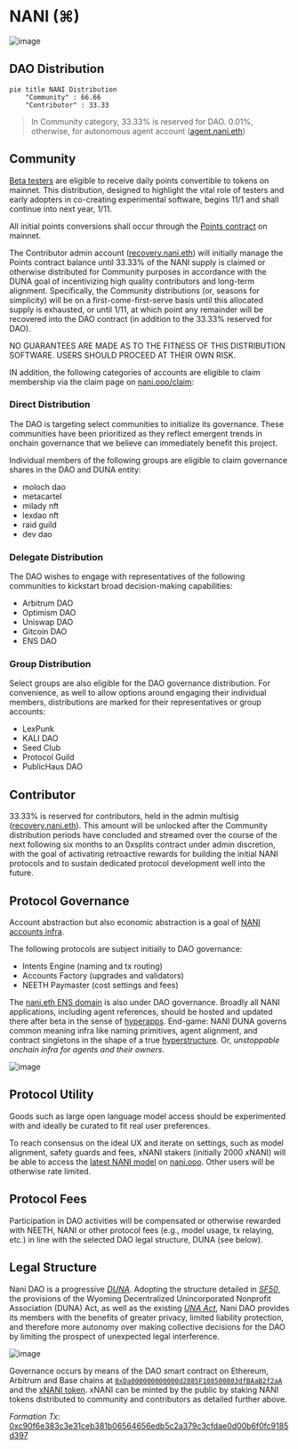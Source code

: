 # NANI (⌘)

![image](https://github.com/user-attachments/assets/1d2fafba-900b-4011-a03c-675928f3ca81)

## DAO Distribution

```mermaid
pie title NANI Distribution
    "Community" : 66.66
    "Contributor" : 33.33
```
>In Community category, 33.33% is reserved for DAO. 0.01%, otherwise, for autonomous agent account ([agent.nani.eth](https://etherscan.io/address/0x466d3E0E6D661d6E7626e9dea93c460BD4e15B40))

## Community

[Beta testers](https://nani.ooo/) are eligible to receive daily points convertible to tokens on mainnet. This distribution, designed to highlight the vital role of testers and early adopters in co-creating experimental software, begins 11/1 and shall continue into next year, 1/11.

All initial points conversions shall occur through the [Points contract](https://etherscan.io/address/0x00000000007f7396897bf90b00e96eae4b71d055#code) on mainnet.

The Contributor admin account ([recovery.nani.eth](https://etherscan.io/address/0x0000000000001d8a2e7bf6bc369525A2654aa298)) will initially manage the Points contract balance until 33.33% of the NANI supply is claimed or otherwise distributed for Community purposes in accordance with the DUNA goal of incentivizing high quality contributors and long-term alignment. Specifically, the Community distributions (or, seasons for simplicity) will be on a first-come-first-serve basis until this allocated supply is exhausted, or until 1/11, at which point any remainder will be recovered into the DAO contract (in addition to the 33.33% reserved for DAO).

NO GUARANTEES ARE MADE AS TO THE FITNESS OF THIS DISTRIBUTION SOFTWARE. USERS SHOULD PROCEED AT THEIR OWN RISK.

IN addition, the following categories of accounts are eligible to claim membership via the claim page on [nani.ooo/claim](https://nani.ooo/claim):

### Direct Distribution

The DAO is targeting select communities to initialize its governance. These communities have been prioritized as they reflect emergent trends in onchain governance that we believe can immediately benefit this project.

Individual members of the following groups are eligible to claim governance shares in the DAO and DUNA entity:

- moloch dao
- metacartel
- milady nft
- lexdao nft
- raid guild
- dev dao

### Delegate Distribution

The DAO wishes to engage with representatives of the following communities to kickstart broad decision-making capabilities:

- Arbitrum DAO
- Optimism DAO
- Uniswap DAO
- Gitcoin DAO
- ENS DAO

### Group Distribution

Select groups are also eligible for the DAO governance distribution. For convenience, as well to allow options around engaging their individual members, distributions are marked for their representatives or group accounts:

- LexPunk
- KALI DAO
- Seed Club
- Protocol Guild
- PublicHaus DAO

## Contributor

33.33% is reserved for contributors, held in the admin multisig ([recovery.nani.eth](https://etherscan.io/address/0x0000000000001d8a2e7bf6bc369525A2654aa298)). This amount will be unlocked after the Community distribution periods have concluded and streamed over the course of the next following six months to an 0xsplits contract under admin discretion, with the goal of activating retroactive rewards for building the initial NANI protocols and to sustain dedicated protocol development well into the future.

## Protocol Governance

Account abstraction but also economic abstraction is a goal of [NANI accounts infra](https://github.com/NaniDAO/accounts).

The following protocols are subject initially to DAO governance:

* Intents Engine (naming and tx routing)
* Accounts Factory (upgrades and validators)
* NEETH Paymaster (cost settings and fees)

The [nani.eth ENS domain](https://app.ens.domains/nani.eth) is also under DAO governance. Broadly all NANI applications, including agent references, should be hosted and updated there after beta in the sense of [hyperapps](https://www.pentagon.xyz/hyperapps.html). End-game: NANI DUNA governs common meaning infra like naming primitives, agent alignment, and contract singletons in the shape of a true [hyperstructure](https://jacob.energy/hyperstructures.html). Or, *unstoppable onchain infra for agents and their owners*.

![image](https://github.com/user-attachments/assets/9f1a10b2-f6fd-49d3-bf14-9b832641a3e7)

## Protocol Utility

Goods such as large open language model access should be experimented with and ideally be curated to fit real user preferences.

To reach consensus on the ideal UX and iterate on settings, such as model alignment, safety guards and fees, xNANI stakers (initially 2000 xNANI) will be able to access the [latest NANI model](https://huggingface.co/NaniDAO) on [nani.ooo](https://nani.ooo/). Other users will be otherwise rate limited.

## Protocol Fees

Participation in DAO activities will be compensated or otherwise rewarded with NEETH, NANI or other protocol fees (e.g., model usage, tx relaying, etc.) in line with the selected DAO legal structure, DUNA (see below).
## Legal Structure

Nani DAO is a progressive [*DUNA*](https://a16zcrypto.com/posts/article/duna-for-daos/). Adopting the structure detailed in [*SF50*](https://a16zcrypto.com/posts/article/duna-for-daos/), the provisions of the Wyoming Decentralized Unincorporated Nonprofit Association (DUNA) Act, as well as the existing [*UNA Act*](https://law.justia.com/codes/wyoming/2022/title-17/chapter-22/), Nani DAO provides its members with the benefits of greater privacy, limited liability protection, and therefore more autonomy over making collective decisions for the DAO by limiting the prospect of unexpected legal interference.

![image](https://github.com/NaniDAO/NaniDAO/assets/92001561/a9cc21ef-b656-4874-9c6f-fc0967c05375)

Governance occurs by means of the DAO smart contract on Ethereum, Arbitrum and Base chains at [`0xDa000000000000d2885F108500803dfBAaB2f2aA`](https://contractscan.xyz/contract/0xDa000000000000d2885F108500803dfBAaB2f2aA) and the [xNANI token](https://etherscan.io/address/0x000000000000629d5f7ce20b868d0ac1739104b9#code). xNANI can be minted by the public by staking NANI tokens distributed to community and contributors as detailed further above.

*Formation Tx*: [0xc90f6e383c3e31ceb381b06564656edb5c2a379c3cfdae0d00b6f0fc9185d397](https://arbiscan.io/tx/0xc90f6e383c3e31ceb381b06564656edb5c2a379c3cfdae0d00b6f0fc9185d397#eventlog)
